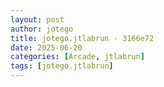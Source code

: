 ```yaml
---
layout: post
author: jotego
title: jotego.jtlabrun - 3166e72
date: 2025-06-20
categories: [Arcade, jtlabrun]
tags: [jotego.jtlabrun]
---
```


